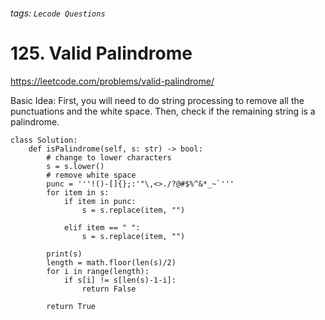 ###### tags: `Lecode Questions`

# 125. Valid Palindrome

https://leetcode.com/problems/valid-palindrome/

Basic Idea: First, you will need to do string processing to remove all the punctuations and the white space.  Then, check if the remaining string is a palindrome.  


```python=
class Solution:
    def isPalindrome(self, s: str) -> bool:        
        # change to lower characters
        s = s.lower()
        # remove white space
        punc = '''!()-[]{};:'"\,<>./?@#$%^&*_~`'''
        for item in s:
            if item in punc:
                s = s.replace(item, "")
                
            elif item == " ":
                s = s.replace(item, "")
        
        print(s)
        length = math.floor(len(s)/2)
        for i in range(length):
            if s[i] != s[len(s)-1-i]:
                return False
            
        return True
```